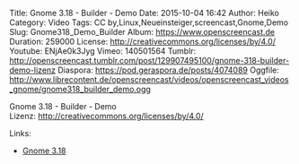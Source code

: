 Title: Gnome 3.18 - Builder - Demo
Date: 2015-10-04 16:42
Author: Heiko
Category: Video
Tags: CC by,Linux,Neueinsteiger,screencast,Gnome,Demo
Slug: Gnome318_Demo_Builder
Album: https://www.openscreencast.de
Duration: 259000
License: http://creativecommons.org/licenses/by/4.0/
Youtube: ENjAe0k3Jyg
Vimeo: 140501564
Tumblr: http://openscreencast.tumblr.com/post/129907495100/gnome-318-builder-demo-lizenz
Diaspora: https://pod.geraspora.de/posts/4074089
Oggfile: http://www.librecontent.de/openscreencast/videos/openscreencast_videos_gnome/gnome318_builder_demo.ogg

Gnome 3.18 - Builder - Demo  
Lizenz: <http://creativecommons.org/licenses/by/4.0/>  
  

Links:

  * [Gnome 3.18](https://help.gnome.org/misc/release-notes/3.18/ "Link zu gnome.org")

